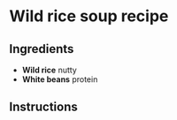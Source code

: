 # Wild rice soup recipe


## Ingredients

- **Wild rice** nutty
- **White beans** protein

## Instructions

